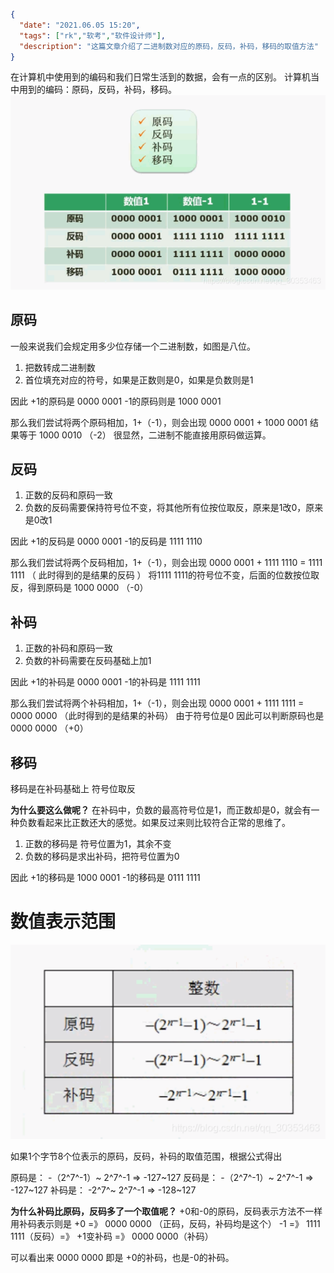 ```json
{
  "date": "2021.06.05 15:20",
  "tags": ["rk","软考","软件设计师"],
  "description": "这篇文章介绍了二进制数对应的原码，反码，补码，移码的取值方法"
}
```

在计算机中使用到的编码和我们日常生活到的数据，会有一点的区别。
计算机当中用到的编码：原码，反码，补码，移码。
![在这里插入图片描述](../../../assets/content/ruankao/sjs/2.03/01.png)
## 原码
一般来说我们会规定用多少位存储一个二进制数，如图是八位。
1. 把数转成二进制数
2. 首位填充对应的符号，如果是正数则是0，如果是负数则是1

因此
+1的原码是  0000 0001
-1的原码则是 1000 0001

那么我们尝试将两个原码相加，1+（-1），则会出现
0000 0001 + 1000 0001 结果等于 1000 0010 （-2）
很显然，二进制不能直接用原码做运算。

## 反码
1. 正数的反码和原码一致
2. 负数的反码需要保持符号位不变，将其他所有位按位取反，原来是1改0，原来是0改1

因此
+1的反码是 0000 0001
-1的反码是 1111 1110

那么我们尝试将两个反码相加，1+（-1），则会出现
0000 0001 + 1111 1110 = 1111 1111  （ 此时得到的是结果的反码 ）
将1111 1111的符号位不变，后面的位数按位取反，得到原码是 1000 0000 （-0）

## 补码
1. 正数的补码和原码一致
2. 负数的补码需要在反码基础上加1 

因此
+1的补码是 0000 0001
-1的补码是 1111 1111

那么我们尝试将两个补码相加，1+（-1），则会出现
0000 0001 + 1111 1111 = 0000 0000 （此时得到的是结果的补码）
由于符号位是0 因此可以判断原码也是 0000 0000 （+0）

## 移码
移码是在补码基础上 符号位取反

**为什么要这么做呢？**
在补码中，负数的最高符号位是1，而正数却是0，就会有一种负数看起来比正数还大的感觉。如果反过来则比较符合正常的思维了。

1. 正数的移码是 符号位置为1，其余不变
2. 负数的移码是求出补码，把符号位置为0

因此
+1的移码是 1000 0001
-1的移码是   0111 1111


#  数值表示范围

![在这里插入图片描述](../../../assets/content/ruankao/sjs/2.03/02.png)

如果1个字节8个位表示的原码，反码，补码的取值范围，根据公式得出

原码是： -（2^7^-1）~ 2^7^-1   =>  -127~127
反码是： -（2^7^-1）~ 2^7^-1   =>  -127~127
补码是： -2^7^~ 2^7^-1   =>  -128~127

**为什么补码比原码，反码多了一个取值呢？**
+0和-0的原码，反码表示方法不一样
用补码表示则是
+0 =》 0000 0000 （正码，反码，补码均是这个）
-1 =》 1111 1111（反码）=》 +1变补码 =》 0000 0000（补码）

可以看出来 0000 0000 即是 +0的补码，也是-0的补码。